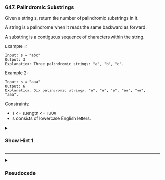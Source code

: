 ### 647. Palindromic Substrings

Given a string s, return the number of palindromic substrings in it.

A string is a palindrome when it reads the same backward as forward.

A substring is a contiguous sequence of characters within the string.

Example 1:
```
Input: s = "abc"
Output: 3
Explanation: Three palindromic strings: "a", "b", "c".
```
Example 2:
```
Input: s = "aaa"
Output: 6
Explanation: Six palindromic strings: "a", "a", "a", "aa", "aa", "aaa".
```
Constraints:

- 1 <= s.length <= 1000
- s consists of lowercase English letters.

<details>
  <summary><h3>Show Hint 1</h3></summary>
  <p>Similar to longest palindromic substring. That's all both are literally same.</p>
</details>

---
<details>
  <summary><h3>Pseudocode</h3></summary>
  <pre>
    countPalindrome(l, r, s) {
      res -> 0
      while (l greaterThanOrEqualTo 0 and r lessThan lengthOf(s) and s.charAt[l] equals s.charAt[r]
        res -> res + 1
        l -> l - 1
        r -> r + 1
      return res
    }
    isPalindromicSubstring(s) {
      result -> 0
      for idx -> 1 to lengthOf(s)
        result -> result + countPalindrome(idx, idx, s)
        result -> result + countPalindrome(idx, idx + 1, s)
      return result
    }
  </pre>
</details>
